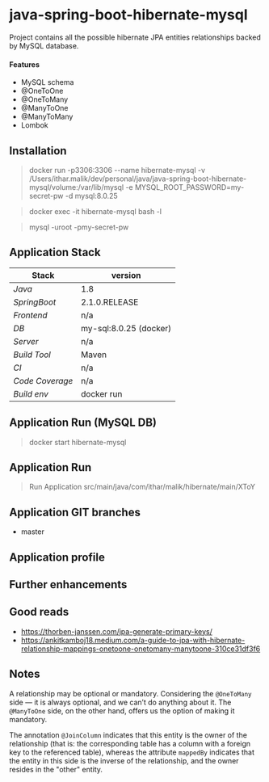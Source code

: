 # java-spring-boot-hibernate-mysql

Project contains all the possible hibernate JPA entities relationships backed by MySQL database.

#### Features
- MySQL schema 
- @OneToOne
- @OneToMany
- @ManyToOne
- @ManyToMany  
- Lombok

## Installation
> docker run -p3306:3306 --name hibernate-mysql -v /Users/ithar.malik/dev/personal/java/java-spring-boot-hibernate-mysql/volume:/var/lib/mysql -e MYSQL_ROOT_PASSWORD=my-secret-pw -d mysql:8.0.25

> docker exec -it hibernate-mysql bash -l

> mysql -uroot -pmy-secret-pw  
   
## Application Stack

Stack  | version |
--- | --- |  
*Java* | 1.8
*SpringBoot* |  2.1.0.RELEASE
*Frontend* | n/a
*DB* | my-sql:8.0.25 (docker)
*Server* | n/a
*Build Tool* | Maven
*CI* | n/a
*Code Coverage* | n/a
*Build env* | docker run 

   
## Application Run (MySQL DB) 
> docker start hibernate-mysql

## Application Run 

> Run Application src/main/java/com/ithar/malik/hibernate/main/XToY


## Application GIT branches
- master

## Application profile

## Further enhancements


## Good reads
- https://thorben-janssen.com/jpa-generate-primary-keys/
- https://ankitkamboj18.medium.com/a-guide-to-jpa-with-hibernate-relationship-mappings-onetoone-onetomany-manytoone-310ce31df3f6

## Notes

A relationship may be optional or mandatory. Considering the `@OneToMany` side — 
it is always optional, and we can’t do anything about it. 
The `@ManyToOne` side, on the other hand, offers us the option of making it mandatory.

The annotation `@JoinColumn` indicates that this entity is the owner of the relationship 
(that is: the corresponding table has a column with a foreign key to the referenced table), 
whereas the attribute `mappedBy` indicates that the entity in this side is the inverse of the relationship, 
and the owner resides in the "other" entity.